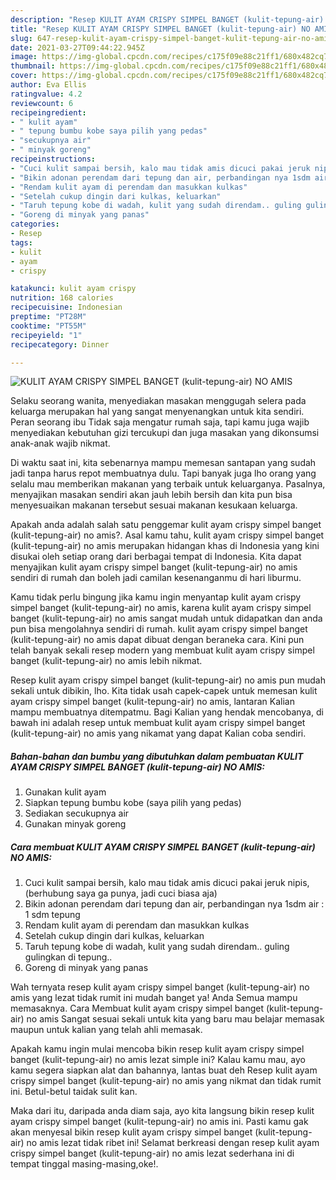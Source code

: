 ```yaml
---
description: "Resep KULIT AYAM CRISPY SIMPEL BANGET (kulit-tepung-air) NO AMIS yang enak dan Mudah Dibuat"
title: "Resep KULIT AYAM CRISPY SIMPEL BANGET (kulit-tepung-air) NO AMIS yang enak dan Mudah Dibuat"
slug: 647-resep-kulit-ayam-crispy-simpel-banget-kulit-tepung-air-no-amis-yang-enak-dan-mudah-dibuat
date: 2021-03-27T09:44:22.945Z
image: https://img-global.cpcdn.com/recipes/c175f09e88c21ff1/680x482cq70/kulit-ayam-crispy-simpel-banget-kulit-tepung-air-no-amis-foto-resep-utama.jpg
thumbnail: https://img-global.cpcdn.com/recipes/c175f09e88c21ff1/680x482cq70/kulit-ayam-crispy-simpel-banget-kulit-tepung-air-no-amis-foto-resep-utama.jpg
cover: https://img-global.cpcdn.com/recipes/c175f09e88c21ff1/680x482cq70/kulit-ayam-crispy-simpel-banget-kulit-tepung-air-no-amis-foto-resep-utama.jpg
author: Eva Ellis
ratingvalue: 4.2
reviewcount: 6
recipeingredient:
- " kulit ayam"
- " tepung bumbu kobe saya pilih yang pedas"
- "secukupnya air"
- " minyak goreng"
recipeinstructions:
- "Cuci kulit sampai bersih, kalo mau tidak amis dicuci pakai jeruk nipis, (berhubung saya ga punya, jadi cuci biasa aja)"
- "Bikin adonan perendam dari tepung dan air, perbandingan nya 1sdm air : 1 sdm tepung"
- "Rendam kulit ayam di perendam dan masukkan kulkas"
- "Setelah cukup dingin dari kulkas, keluarkan"
- "Taruh tepung kobe di wadah, kulit yang sudah direndam.. guling gulingkan di tepung.."
- "Goreng di minyak yang panas"
categories:
- Resep
tags:
- kulit
- ayam
- crispy

katakunci: kulit ayam crispy 
nutrition: 168 calories
recipecuisine: Indonesian
preptime: "PT28M"
cooktime: "PT55M"
recipeyield: "1"
recipecategory: Dinner

---
```



![KULIT AYAM CRISPY SIMPEL BANGET (kulit-tepung-air) NO AMIS](https://img-global.cpcdn.com/recipes/c175f09e88c21ff1/680x482cq70/kulit-ayam-crispy-simpel-banget-kulit-tepung-air-no-amis-foto-resep-utama.jpg)

Selaku seorang wanita, menyediakan masakan menggugah selera pada keluarga merupakan hal yang sangat menyenangkan untuk kita sendiri. Peran seorang ibu Tidak saja mengatur rumah saja, tapi kamu juga wajib menyediakan kebutuhan gizi tercukupi dan juga masakan yang dikonsumsi anak-anak wajib nikmat.

Di waktu  saat ini, kita sebenarnya mampu memesan santapan yang sudah jadi tanpa harus repot membuatnya dulu. Tapi banyak juga lho orang yang selalu mau memberikan makanan yang terbaik untuk keluarganya. Pasalnya, menyajikan masakan sendiri akan jauh lebih bersih dan kita pun bisa menyesuaikan makanan tersebut sesuai makanan kesukaan keluarga. 



Apakah anda adalah salah satu penggemar kulit ayam crispy simpel banget (kulit-tepung-air) no amis?. Asal kamu tahu, kulit ayam crispy simpel banget (kulit-tepung-air) no amis merupakan hidangan khas di Indonesia yang kini disukai oleh setiap orang dari berbagai tempat di Indonesia. Kita dapat menyajikan kulit ayam crispy simpel banget (kulit-tepung-air) no amis sendiri di rumah dan boleh jadi camilan kesenanganmu di hari liburmu.

Kamu tidak perlu bingung jika kamu ingin menyantap kulit ayam crispy simpel banget (kulit-tepung-air) no amis, karena kulit ayam crispy simpel banget (kulit-tepung-air) no amis sangat mudah untuk didapatkan dan anda pun bisa mengolahnya sendiri di rumah. kulit ayam crispy simpel banget (kulit-tepung-air) no amis dapat dibuat dengan beraneka cara. Kini pun telah banyak sekali resep modern yang membuat kulit ayam crispy simpel banget (kulit-tepung-air) no amis lebih nikmat.

Resep kulit ayam crispy simpel banget (kulit-tepung-air) no amis pun mudah sekali untuk dibikin, lho. Kita tidak usah capek-capek untuk memesan kulit ayam crispy simpel banget (kulit-tepung-air) no amis, lantaran Kalian mampu membuatnya ditempatmu. Bagi Kalian yang hendak mencobanya, di bawah ini adalah resep untuk membuat kulit ayam crispy simpel banget (kulit-tepung-air) no amis yang nikamat yang dapat Kalian coba sendiri.

<!--inarticleads1-->

##### Bahan-bahan dan bumbu yang dibutuhkan dalam pembuatan KULIT AYAM CRISPY SIMPEL BANGET (kulit-tepung-air) NO AMIS:

1. Gunakan  kulit ayam
1. Siapkan  tepung bumbu kobe (saya pilih yang pedas)
1. Sediakan secukupnya air
1. Gunakan  minyak goreng




<!--inarticleads2-->

##### Cara membuat KULIT AYAM CRISPY SIMPEL BANGET (kulit-tepung-air) NO AMIS:

1. Cuci kulit sampai bersih, kalo mau tidak amis dicuci pakai jeruk nipis, (berhubung saya ga punya, jadi cuci biasa aja)
1. Bikin adonan perendam dari tepung dan air, perbandingan nya 1sdm air : 1 sdm tepung
1. Rendam kulit ayam di perendam dan masukkan kulkas
1. Setelah cukup dingin dari kulkas, keluarkan
1. Taruh tepung kobe di wadah, kulit yang sudah direndam.. guling gulingkan di tepung..
1. Goreng di minyak yang panas




Wah ternyata resep kulit ayam crispy simpel banget (kulit-tepung-air) no amis yang lezat tidak rumit ini mudah banget ya! Anda Semua mampu memasaknya. Cara Membuat kulit ayam crispy simpel banget (kulit-tepung-air) no amis Sangat sesuai sekali untuk kita yang baru mau belajar memasak maupun untuk kalian yang telah ahli memasak.

Apakah kamu ingin mulai mencoba bikin resep kulit ayam crispy simpel banget (kulit-tepung-air) no amis lezat simple ini? Kalau kamu mau, ayo kamu segera siapkan alat dan bahannya, lantas buat deh Resep kulit ayam crispy simpel banget (kulit-tepung-air) no amis yang nikmat dan tidak rumit ini. Betul-betul taidak sulit kan. 

Maka dari itu, daripada anda diam saja, ayo kita langsung bikin resep kulit ayam crispy simpel banget (kulit-tepung-air) no amis ini. Pasti kamu gak akan menyesal bikin resep kulit ayam crispy simpel banget (kulit-tepung-air) no amis lezat tidak ribet ini! Selamat berkreasi dengan resep kulit ayam crispy simpel banget (kulit-tepung-air) no amis lezat sederhana ini di tempat tinggal masing-masing,oke!.

